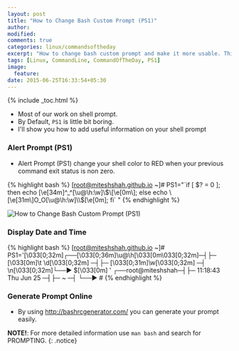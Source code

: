 ```yaml
---
layout: post
title: "How to Change Bash Custom Prompt (PS1)"
author:
modified:
comments: true
categories: linux/commandsoftheday
excerpt: "How to change bash custom prompt and make it more usable. Think when you enter wrong command your bash prompt turn into RED."
tags: [Linux, CommandLine, CommandOfTheDay, PS1]
image:
  feature:
date: 2015-06-25T16:33:54+05:30
---
```


{% include _toc.html %}

* Most of our work on shell prompt.
* By Default, `PS1` is little bit boring.
* I'll show you how to add useful information on your shell prompt

### Alert Prompt (PS1)

* Alert Prompt (PS1) change your shell color to RED when your previous command exit status is non zero.

{% highlight bash %}
[root@miteshshah.github.io ~]# PS1="\`if [ \$? = 0 ]; then echo \[\e[34m\]^_^[\u@\h:\w]\\$\[\e[0m\]; else echo \[\e[31m\]O_O[\u@\h:\w]\\$\[\e[0m\]; fi\` "
{% endhighlight %}

<img alt="How to Change Bash Custom Prompt (PS1)" src="https://cloud.githubusercontent.com/assets/1223371/8353379/d71ee752-1b5a-11e5-9017-fd449fc57b73.png">

### Display Date and Time
{% highlight bash %}
[root@miteshshah.github.io ~]# PS1='\[\033[0;32m\]┌──\[\033[0;36m\]\u@\h\[\033[0m\033[0;32m\]─┤├─ \[\033[0m\]\t \d\[\033[0;32m\] ─┤├─ \[\033[0;31m\]\w\[\033[0;32m\] ─┤ \n\[\033[0;32m\]└──▶ \$\[\033[0m\] '
┌──root@miteshshah─┤├─ 11:18:43 Thu Jun 25 ─┤├─ ~ ─┤
└──▶ #
{% endhighlight %}

### Generate Prompt Online

* By using <a href="http://bashrcgenerator.com/"> http://bashrcgenerator.com/</a> you can generate your prompt easily.

**NOTE!**: For more detailed information use `man bash` and search for PROMPTING.
{: .notice}
